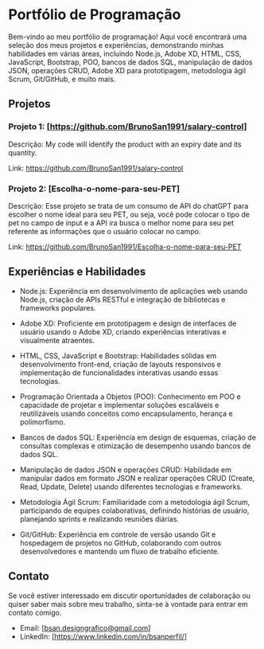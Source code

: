 # Portfólio de Programação

Bem-vindo ao meu portfólio de programação! Aqui você encontrará uma seleção dos meus projetos e experiências, demonstrando minhas habilidades em várias áreas, incluindo Node.js, Adobe XD, HTML, CSS, JavaScript, Bootstrap, POO, bancos de dados SQL, manipulação de dados JSON, operações CRUD, Adobe XD para prototipagem, metodologia ágil Scrum, Git/GitHub, e muito mais.

## Projetos

### Projeto 1: [https://github.com/BrunoSan1991/salary-control]

Descrição: My code will identify the product with an expiry date and its quantity.

Link: https://github.com/BrunoSan1991/salary-control

### Projeto 2: [Escolha-o-nome-para-seu-PET]

Descrição: Esse projeto se trata de um consumo de API do chatGPT para escolher o nome ideal para seu PET, ou seja, você pode colocar o tipo de pet no campo de input e a API ira busca o melhor nome para seu pet referente as informações que o usuário colocar no campo.

Link: https://github.com/BrunoSan1991/Escolha-o-nome-para-seu-PET

## Experiências e Habilidades

- Node.js: Experiência em desenvolvimento de aplicações web usando Node.js, criação de APIs RESTful e integração de bibliotecas e frameworks populares.

- Adobe XD: Proficiente em prototipagem e design de interfaces de usuário usando o Adobe XD, criando experiências interativas e visualmente atraentes.

- HTML, CSS, JavaScript e Bootstrap: Habilidades sólidas em desenvolvimento front-end, criação de layouts responsivos e implementação de funcionalidades interativas usando essas tecnologias.

- Programação Orientada a Objetos (POO): Conhecimento em POO e capacidade de projetar e implementar soluções escaláveis e reutilizáveis usando conceitos como encapsulamento, herança e polimorfismo.

- Bancos de dados SQL: Experiência em design de esquemas, criação de consultas complexas e otimização de desempenho usando bancos de dados SQL.

- Manipulação de dados JSON e operações CRUD: Habilidade em manipular dados em formato JSON e realizar operações CRUD (Create, Read, Update, Delete) usando diferentes tecnologias e frameworks.

- Metodologia Ágil Scrum: Familiaridade com a metodologia ágil Scrum, participando de equipes colaborativas, definindo histórias de usuário, planejando sprints e realizando reuniões diárias.

- Git/GitHub: Experiência em controle de versão usando Git e hospedagem de projetos no GitHub, colaborando com outros desenvolvedores e mantendo um fluxo de trabalho eficiente.

## Contato

Se você estiver interessado em discutir oportunidades de colaboração ou quiser saber mais sobre meu trabalho, sinta-se à vontade para entrar em contato comigo.

- Email: [bsan.designgrafico@gmail.com]
- LinkedIn: [https://www.linkedin.com/in/bsanperfil/]


